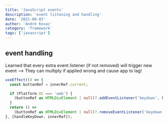 ```yaml
---
title: 'JavaScript events'
description: 'event listening and handling'
date: '2021-09-03'
author: 'André Kovac'
category: 'framework'
tags: ['javascript']
---
```


## event handling

Learned that every extra event listener (if not removed) will trigger new event --> They can multiply if applied wrong and cause app to lag!

```ts
useEffect(() => {
  const buttonRef = innerRef.current;

  if (Platform.OS === 'web') {
    (buttonRef as HTMLDivElement | null)?.addEventListener('keydown', handleKeyDown);
  }
  return () =>
    (buttonRef as HTMLDivElement | null)?.removeEventListener('keydown', handleKeyDown);
}, [handleKeyDown, innerRef]);
```

